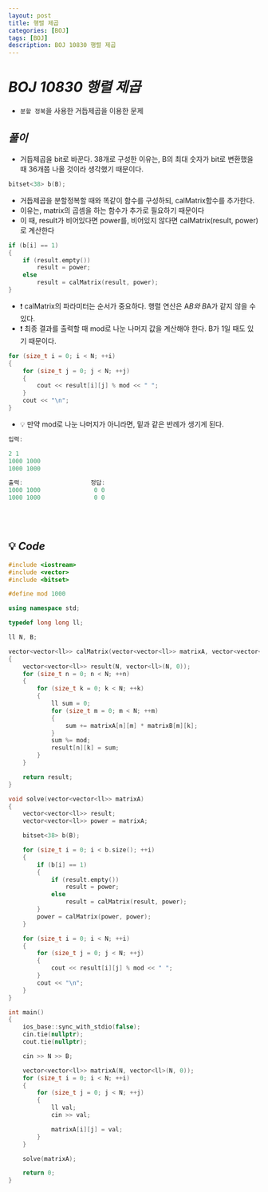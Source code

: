 ```yaml
---
layout: post
title: 행렬 제곱
categories: [BOJ]
tags: [BOJ]
description: BOJ 10830 행렬 제곱
---
```


# **_BOJ 10830 행렬 제곱_**

- `분할 정복`을 사용한 거듭제곱을 이용한 문제

## **_풀이_**

- 거듭제곱을 bit로 바꾼다. 38개로 구성한 이유는, B의 최대 숫자가 bit로 변환했을 때 36개쯤 나올 것이라 생각했기 때문이다.

```c++
bitset<38> b(B);
```

- 거듭제곱을 분할정복할 때와 똑같이 함수를 구성하되, calMatrix함수를 추가한다.
- 이유는, matrix의 곱셈을 하는 함수가 추가로 필요하기 때문이다
- 이 때, result가 비어있다면 power를, 비어있지 않다면 calMatrix(result, power)로 계산한다

```c++
if (b[i] == 1)
{
    if (result.empty())
        result = power;
    else
        result = calMatrix(result, power);
}
```

- ❗️ calMatrix의 파라미터는 순서가 중요하다. 행렬 연산은 A*B와 B*A가 같지 않을 수 있다.
- ❗️ 최종 결과를 출력할 때 mod로 나눈 나머지 값을 계산해야 한다. B가 1일 때도 있기 때문이다.

```c++
for (size_t i = 0; i < N; ++i)
{
    for (size_t j = 0; j < N; ++j)
    {
        cout << result[i][j] % mod << " ";
    }
    cout << "\n";
}
```

- 💡 만약 mod로 나눈 나머지가 아니라면, 밑과 같은 반례가 생기게 된다.

```c++
입력:

2 1
1000 1000
1000 1000

출력:                   정답:
1000 1000               0 0
1000 1000               0 0
```

<br><br/>

## 💡 **_Code_**

```c++
#include <iostream>
#include <vector>
#include <bitset>

#define mod 1000

using namespace std;

typedef long long ll;

ll N, B;

vector<vector<ll>> calMatrix(vector<vector<ll>> matrixA, vector<vector<ll>> matrixB)
{
    vector<vector<ll>> result(N, vector<ll>(N, 0));
    for (size_t n = 0; n < N; ++n)
    {
        for (size_t k = 0; k < N; ++k)
        {
            ll sum = 0;
            for (size_t m = 0; m < N; ++m)
            {
                sum += matrixA[n][m] * matrixB[m][k];
            }
            sum %= mod;
            result[n][k] = sum;
        }
    }

    return result;
}

void solve(vector<vector<ll>> matrixA)
{
    vector<vector<ll>> result;
    vector<vector<ll>> power = matrixA;

    bitset<38> b(B);

    for (size_t i = 0; i < b.size(); ++i)
    {
        if (b[i] == 1)
        {
            if (result.empty())
                result = power;
            else
                result = calMatrix(result, power);
        }
        power = calMatrix(power, power);
    }

    for (size_t i = 0; i < N; ++i)
    {
        for (size_t j = 0; j < N; ++j)
        {
            cout << result[i][j] % mod << " ";
        }
        cout << "\n";
    }
}

int main()
{
    ios_base::sync_with_stdio(false);
    cin.tie(nullptr);
    cout.tie(nullptr);

    cin >> N >> B;

    vector<vector<ll>> matrixA(N, vector<ll>(N, 0));
    for (size_t i = 0; i < N; ++i)
    {
        for (size_t j = 0; j < N; ++j)
        {
            ll val;
            cin >> val;

            matrixA[i][j] = val;
        }
    }

    solve(matrixA);

    return 0;
}
```
